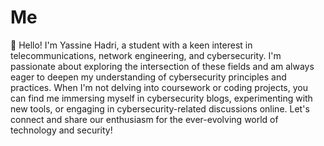 # Me
👋 Hello! I'm Yassine Hadri, a student with a keen interest in telecommunications, network engineering, and cybersecurity. I'm passionate about exploring the intersection of these fields and am always eager to deepen my understanding of cybersecurity principles and practices. When I'm not delving into coursework or coding projects, you can find me immersing myself in cybersecurity blogs, experimenting with new tools, or engaging in cybersecurity-related discussions online. Let's connect and share our enthusiasm for the ever-evolving world of technology and security!
